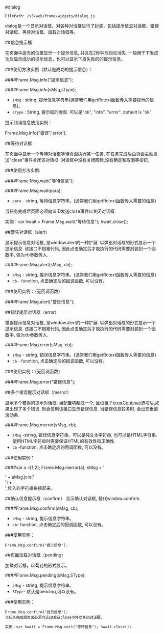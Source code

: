 #dialog

    FilePath: /v3/web/frame/widgets/dialog.js
    
   dialog是一个显示对话框，对各种对话框进行了封装，包括提示信息对话框、错误对话框、等待对话框、加载对话框等。
   
##信息提示框

   在页面中适当的位置显示一个提示信息, 并且在2秒钟后自动消失. 一般用于下发成功后显示成功的提示信息，也可以显示下发失败的的提示信息。

   
###使用方法实例（默认是成功的提示信息）：
   
####Frame.Msg.info("提示信息");
   
   
####Frame.Msg.info(sMsg,sType);
  
   * `sMsg` : string, 提示信息字符串(通常我们用getRctext函数传入需要提示的信息)。
   * `sType` : String, 提示框的类型. 可以是"ok", "info", "error". default is "ok"
   
  提示错误信息使用实例：
   
  Frame.Msg.info("错误",'error');


##等待对话框
  
  在页面中显示一个等待对话框等待页面执行某一任务, 在任务完成后由页面主动发送"close"事件关闭该对话框. 对话框中没有关闭图标,没有确定和取消等按钮,
  
###使用方法实例:

####Frame.Msg.wait("等待信息");

####Frame.Msg.wait(para);
  
   * `para` - string, 等待信息字符串。(通常我们用getRctext函数传入需要的信息)
   
   当任务完成后页面必须向该ID发送close事件以关闭对话框.
  
   实例：var hwait = Frame.Msg.wait("等待信息"); hwait.close();
   
##警告对话框（alert）
 
  显示提示信息对话框, 是window.alert的一种扩展. 以弹出对话框的形式显示一个提示信息. 该接口不阻塞代码, 因此点击确定后才能执行的代码需要封装到一个函数中, 做为cb参数传入.

####Frame.Msg.alert(sMsg, cb);
   
   * `sMsg` - string, 提示信息字符串。(通常我们用getRctext函数传入需要的信息)
   * `cb` - function, 点击确定后的回调函数, 可以没有。
   
###使用实例：（无回调函数）   
  
####Frame.Msg.alert("警告信息");

 
   
##错误提示对话框（error）
 
  错误提示信息对话框, 是window.alert的一种扩展. 以弹出对话框的形式显示一个提示信息. 该接口不阻塞代码, 因此点击确定后才能执行的代码需要封装到一个函数中, 做为cb参数传入.

####Frame.Msg.error(sMsg, cb);
   
   * `sMsg` - string, 错误信息字符串。(通常我们用getRctext函数传入需要的信息)
   * `cb` - function, 点击确定后的回调函数, 可以没有。
   
###使用实例：（无回调函数）   
  
####Frame.Msg.error("错误信息");


##多个错误提示对话框（merror）

  显示多个错误的提示对话框. 当配置项超过一个, 且设置了<a href="srequest.js.html#Frame.SRequest.SRequestRoot.errorContinue">errorContinue</a>选项后,如果出现了多个错误, 则会使用该接口显示错误信息. 当错误信息较多时, 会出现垂直滚动条.
  
####Frame.Msg.merror(sMsg, cb);

   * `sMsg` -string, 错误信息字符串。可以是纯文本字符串, 也可以是HTML字符串. 使用HTML字符串时需要保证HTML的有效性和正确性.
   * `cb` -function, 点击确定后的回调函数, 可以没有。
   
###使用实例：


####var a =[1,2]; Frame.Msg.merror(a);
    sMsg = '<div class="row">' + aMsg.join('</div><div class="row">') + '</div>';传入的字符串拼接起来。
   
##确认信息提示框（confirm）
  显示确认对话框, 替代window.confirm.
  
####Frame.Msg.confirm(sMsg, cb);

   * `sMsg` - string, 提示信息字符串。
   * `cb`- function, 点击确定后的回调函数, 可以没有。
    
###使用实例：
    
    Frame.Msg.confirm("提示信息");
    
##页面加载对话框（pending）
  
 加载对话框，以菊花的形式显示。
 
####Frame.Msg.pending(sMsg,SType);
   * `sMsg` - string, 提示信息字符串。
   * `SType`- 默认是pending,可以没有。
   
###使用实例：
    
    Frame.Msg.confirm("提示信息");
    当任务完成后页面必须向该ID发送close事件以关闭对话框.
  
    实例：var hwait = Frame.Msg.wait("等待信息"); hwait.close();
